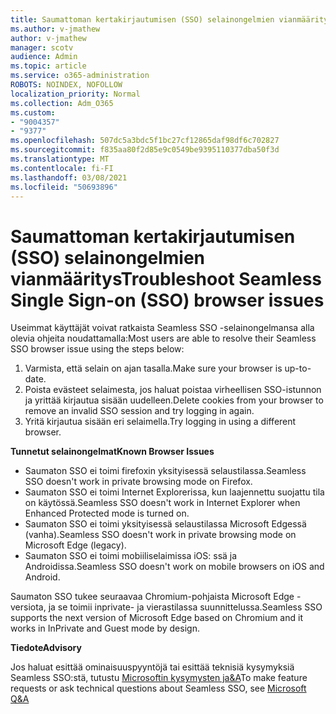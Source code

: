 ```yaml
---
title: Saumattoman kertakirjautumisen (SSO) selainongelmien vianmääritys
ms.author: v-jmathew
author: v-jmathew
manager: scotv
audience: Admin
ms.topic: article
ms.service: o365-administration
ROBOTS: NOINDEX, NOFOLLOW
localization_priority: Normal
ms.collection: Adm_O365
ms.custom:
- "9004357"
- "9377"
ms.openlocfilehash: 507dc5a3bdc5f1bc27cf12865daf98df6c702827
ms.sourcegitcommit: f835aa80f2d85e9c0549be9395110377dba50f3d
ms.translationtype: MT
ms.contentlocale: fi-FI
ms.lasthandoff: 03/08/2021
ms.locfileid: "50693896"
---
```

# <a name="troubleshoot-seamless-single-sign-on-sso-browser-issues"></a><span data-ttu-id="81681-102">Saumattoman kertakirjautumisen (SSO) selainongelmien vianmääritys</span><span class="sxs-lookup"><span data-stu-id="81681-102">Troubleshoot Seamless Single Sign-on (SSO) browser issues</span></span>

<span data-ttu-id="81681-103">Useimmat käyttäjät voivat ratkaista Seamless SSO -selainongelmansa alla olevia ohjeita noudattamalla:</span><span class="sxs-lookup"><span data-stu-id="81681-103">Most users are able to resolve their Seamless SSO browser issue using the steps below:</span></span>

1. <span data-ttu-id="81681-104">Varmista, että selain on ajan tasalla.</span><span class="sxs-lookup"><span data-stu-id="81681-104">Make sure your browser is up-to-date.</span></span>
2. <span data-ttu-id="81681-105">Poista evästeet selaimesta, jos haluat poistaa virheellisen SSO-istunnon ja yrittää kirjautua sisään uudelleen.</span><span class="sxs-lookup"><span data-stu-id="81681-105">Delete cookies from your browser to remove an invalid SSO session and try logging in again.</span></span>
3. <span data-ttu-id="81681-106">Yritä kirjautua sisään eri selaimella.</span><span class="sxs-lookup"><span data-stu-id="81681-106">Try logging in using a different browser.</span></span>

<span data-ttu-id="81681-107">**Tunnetut selainongelmat**</span><span class="sxs-lookup"><span data-stu-id="81681-107">**Known Browser Issues**</span></span>

- <span data-ttu-id="81681-108">Saumaton SSO ei toimi firefoxin yksityisessä selaustilassa.</span><span class="sxs-lookup"><span data-stu-id="81681-108">Seamless SSO doesn't work in private browsing mode on Firefox.</span></span>
- <span data-ttu-id="81681-109">Saumaton SSO ei toimi Internet Explorerissa, kun laajennettu suojattu tila on käytössä.</span><span class="sxs-lookup"><span data-stu-id="81681-109">Seamless SSO doesn't work in Internet Explorer when Enhanced Protected mode is turned on.</span></span>
- <span data-ttu-id="81681-110">Saumaton SSO ei toimi yksityisessä selaustilassa Microsoft Edgessä (vanha).</span><span class="sxs-lookup"><span data-stu-id="81681-110">Seamless SSO doesn't work in private browsing mode on Microsoft Edge (legacy).</span></span>
- <span data-ttu-id="81681-111">Saumaton SSO ei toimi mobiiliselaimissa iOS: ssä ja Androidissa.</span><span class="sxs-lookup"><span data-stu-id="81681-111">Seamless SSO doesn't work on mobile browsers on iOS and Android.</span></span>

<span data-ttu-id="81681-112">Saumaton SSO tukee seuraavaa Chromium-pohjaista Microsoft Edge -versiota, ja se toimii inprivate- ja vierastilassa suunnittelussa.</span><span class="sxs-lookup"><span data-stu-id="81681-112">Seamless SSO supports the next version of Microsoft Edge based on Chromium and it works in InPrivate and Guest mode by design.</span></span>

<span data-ttu-id="81681-113">**Tiedote**</span><span class="sxs-lookup"><span data-stu-id="81681-113">**Advisory**</span></span>

<span data-ttu-id="81681-114">Jos haluat esittää ominaisuuspyyntöjä tai esittää teknisiä kysymyksiä Seamless SSO:stä, tutustu [Microsoftin kysymysten ja&A](https://docs.microsoft.com/answers/topics/azure-ad-single-sign-on.html)</span><span class="sxs-lookup"><span data-stu-id="81681-114">To make feature requests or ask technical questions about Seamless SSO, see [Microsoft Q&A](https://docs.microsoft.com/answers/topics/azure-ad-single-sign-on.html)</span></span>
